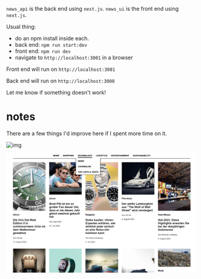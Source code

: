`news_api` is the back end using `nest.js`. `news_ui` is the front end using `next.js`.

Usual thing:
- do an npm install inside each.
- back end: `npm run start:dev`
- front end: `npm run dev`
- navigate to `http://localhost:3001` in a browser

Front end will run on `http://localhost:3001`

Back end will run on `http://localhost:3000`

Let me know if something doesn't work!

# notes

There are a few things I'd improve here if I spent more time on it.

![img](./news_site_final.gif)

![img](./screenshot.png)